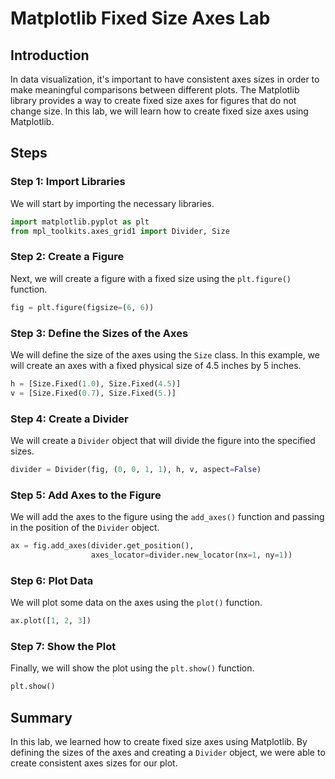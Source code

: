 # Matplotlib Fixed Size Axes Lab

## Introduction

In data visualization, it's important to have consistent axes sizes in order to make meaningful comparisons between different plots. The Matplotlib library provides a way to create fixed size axes for figures that do not change size. In this lab, we will learn how to create fixed size axes using Matplotlib.

## Steps

### Step 1: Import Libraries

We will start by importing the necessary libraries.

```python
import matplotlib.pyplot as plt
from mpl_toolkits.axes_grid1 import Divider, Size
```

### Step 2: Create a Figure

Next, we will create a figure with a fixed size using the `plt.figure()` function.

```python
fig = plt.figure(figsize=(6, 6))
```

### Step 3: Define the Sizes of the Axes

We will define the size of the axes using the `Size` class. In this example, we will create an axes with a fixed physical size of 4.5 inches by 5 inches.

```python
h = [Size.Fixed(1.0), Size.Fixed(4.5)]
v = [Size.Fixed(0.7), Size.Fixed(5.)]
```

### Step 4: Create a Divider

We will create a `Divider` object that will divide the figure into the specified sizes.

```python
divider = Divider(fig, (0, 0, 1, 1), h, v, aspect=False)
```

### Step 5: Add Axes to the Figure

We will add the axes to the figure using the `add_axes()` function and passing in the position of the `Divider` object.

```python
ax = fig.add_axes(divider.get_position(),
                  axes_locator=divider.new_locator(nx=1, ny=1))
```

### Step 6: Plot Data

We will plot some data on the axes using the `plot()` function.

```python
ax.plot([1, 2, 3])
```

### Step 7: Show the Plot

Finally, we will show the plot using the `plt.show()` function.

```python
plt.show()
```

## Summary

In this lab, we learned how to create fixed size axes using Matplotlib. By defining the sizes of the axes and creating a `Divider` object, we were able to create consistent axes sizes for our plot.
